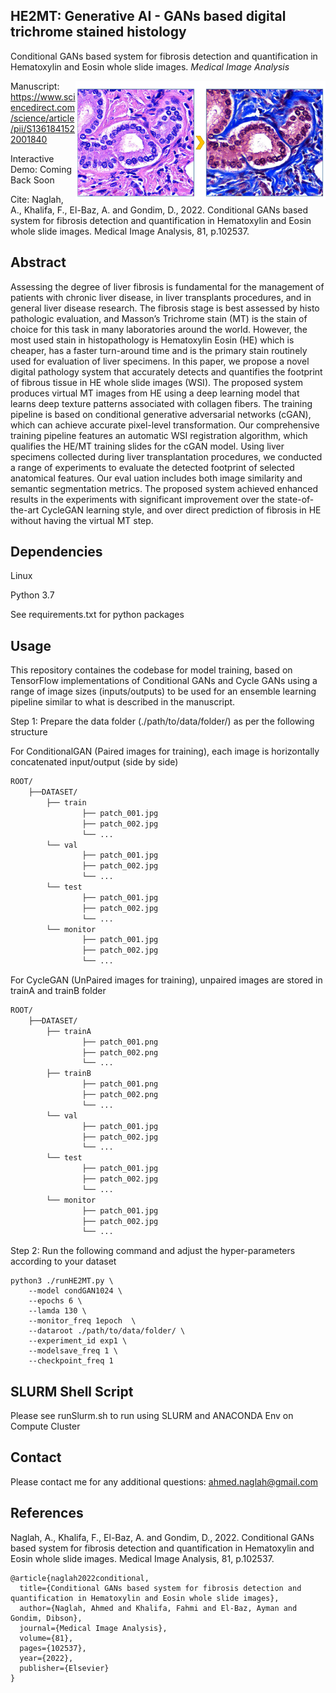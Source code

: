 HE2MT: Generative AI - GANs based digital trichrome stained histology 
----------------------------------------------------------------------------------------------------------------------
Conditional GANs based system for fibrosis detection and quantification in Hematoxylin and Eosin whole slide images. 
*Medical Image Analysis*

<img src="static/logo.png" width="400px" align="right" />


Manuscript: https://www.sciencedirect.com/science/article/pii/S1361841522001840

Interactive Demo: Coming Back Soon

Cite: Naglah, A., Khalifa, F., El-Baz, A. and Gondim, D., 2022. Conditional GANs based system for fibrosis detection and quantification in Hematoxylin and Eosin whole slide images. Medical Image Analysis, 81, p.102537.


## Abstract

Assessing the degree of liver fibrosis is fundamental for the management of patients with chronic liver disease, in 
liver transplants procedures, and in general liver disease research. The fibrosis stage is best assessed by histo
pathologic evaluation, and Masson’s Trichrome stain (MT) is the stain of choice for this task in many laboratories 
around the world. However, the most used stain in histopathology is Hematoxylin Eosin (HE) which is cheaper, 
has a faster turn-around time and is the primary stain routinely used for evaluation of liver specimens. In this 
paper, we propose a novel digital pathology system that accurately detects and quantifies the footprint of fibrous 
tissue in HE whole slide images (WSI). The proposed system produces virtual MT images from HE using a deep 
learning model that learns deep texture patterns associated with collagen fibers. The training pipeline is based on 
conditional generative adversarial networks (cGAN), which can achieve accurate pixel-level transformation. Our 
comprehensive training pipeline features an automatic WSI registration algorithm, which qualifies the HE/MT 
training slides for the cGAN model. Using liver specimens collected during liver transplantation procedures, we 
conducted a range of experiments to evaluate the detected footprint of selected anatomical features. Our eval
uation includes both image similarity and semantic segmentation metrics. The proposed system achieved 
enhanced results in the experiments with significant improvement over the state-of-the-art CycleGAN learning 
style, and over direct prediction of fibrosis in HE without having the virtual MT step.  

## Dependencies

Linux

Python 3.7

See requirements.txt for python packages

## Usage

This repository containes the codebase for model training, based on TensorFlow implementations of Conditional GANs and Cycle GANs using a range of image sizes (inputs/outputs) to be used for an ensemble learning pipeline similar to what is described in the manuscript.

Step 1: Prepare the data folder (./path/to/data/folder/) as per the following structure

For ConditionalGAN (Paired images for training), each image is horizontally concatenated input/output (side by side)

```bash
ROOT/
    ├──DATASET/
        ├── train
                ├── patch_001.jpg
                ├── patch_002.jpg
                └── ...
        └── val
                ├── patch_001.jpg
                ├── patch_002.jpg
                └── ...
        └── test
                ├── patch_001.jpg
                ├── patch_002.jpg
                └── ...
        └── monitor
                ├── patch_001.jpg
                ├── patch_002.jpg
                └── ...
```

For CycleGAN (UnPaired images for training), unpaired images are stored in trainA and trainB folder

```bash
ROOT/
    ├──DATASET/
        ├── trainA
                ├── patch_001.png
                ├── patch_002.png
                └── ...
        ├── trainB
                ├── patch_001.png
                ├── patch_002.png
                └── ...
        └── val
                ├── patch_001.jpg
                ├── patch_002.jpg
                └── ...
        └── test
                ├── patch_001.jpg
                ├── patch_002.jpg
                └── ...
        └── monitor
                ├── patch_001.jpg
                ├── patch_002.jpg
                └── ...
```

Step 2: Run the following command and adjust the hyper-parameters according to your dataset

``` shell
python3 ./runHE2MT.py \
    --model condGAN1024 \
    --epochs 6 \
    --lamda 130 \
    --monitor_freq 1epoch  \
    --dataroot ./path/to/data/folder/ \
    --experiment_id exp1 \
    --modelsave_freq 1 \
    --checkpoint_freq 1 
```

## SLURM Shell Script

Please see runSlurm.sh to run using SLURM and ANACONDA Env on Compute Cluster

## Contact

Please contact me for any additional questions: ahmed.naglah@gmail.com


## References

Naglah, A., Khalifa, F., El-Baz, A. and Gondim, D., 2022. Conditional GANs based system for fibrosis detection and quantification in Hematoxylin and Eosin whole slide images. Medical Image Analysis, 81, p.102537.

```
@article{naglah2022conditional,
  title={Conditional GANs based system for fibrosis detection and quantification in Hematoxylin and Eosin whole slide images},
  author={Naglah, Ahmed and Khalifa, Fahmi and El-Baz, Ayman and Gondim, Dibson},
  journal={Medical Image Analysis},
  volume={81},
  pages={102537},
  year={2022},
  publisher={Elsevier}
}
```
